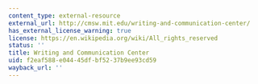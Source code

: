 ```yaml
---
content_type: external-resource
external_url: http://cmsw.mit.edu/writing-and-communication-center/
has_external_license_warning: true
license: https://en.wikipedia.org/wiki/All_rights_reserved
status: ''
title: Writing and Communication Center
uid: f2eaf588-e044-45df-bf52-37b9ee93cd59
wayback_url: ''
---
```

